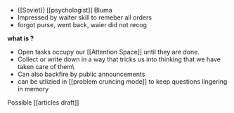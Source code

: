 - [[Soviet]] [[psychologist]] Bluma
- Impressed by waiter skill to remeber all orders
- forgot purse, went back, waier did not recog

__what is ?__
- Open tasks occupy our [[Attention Space]] until they are done.
- Collect or write down in a way that tricks us into thinking that we have taken care of them\
- Can also backfire by public announcements
- can be utlizied in [[problem cruncing mode]] to keep questions lingering in memory

Possible [[articles draft]]
